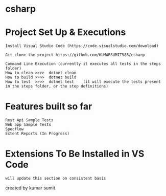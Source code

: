 # csharp
# Project Set Up & Executions

    Install Visual Studio Code (https://code.visualstudio.com/download)
    
    Git clone the project https://github.com/KUMARSUMIT585/csharp
        
    Command Line Execution (currently it executes all tests in the steps folder)
    How to clean >>>>  dotnet clean 
    How to build >>>>  dotnet build
    How to test  >>>>  dotnet test    (it will execute the tests present in the steps folder, or the step definitions)  

# Features built so far
    Rest Api Sample Tests 
    Web app Sample Tests
    Specflow 
    Extent Reports (In Progress)


# Extensions To Be Installed in VS Code
    will update this section on consistent basis


created by kumar sumit 
